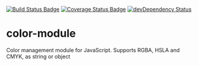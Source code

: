 [![Build Status Badge](https://travis-ci.org/roccivic/color-module.svg?branch=master)](https://travis-ci.org/roccivic/color-module)
[![Coverage Status Badge](https://coveralls.io/repos/roccivic/color-module/badge.svg?branch=master)](https://coveralls.io/r/roccivic/color-module?branch=master)
[![devDependency Status](https://david-dm.org/roccivic/color-module/dev-status.svg)](https://david-dm.org/roccivic/color-module#info=devDependencies)

# color-module
Color management module for JavaScript. Supports RGBA, HSLA and CMYK, as string or object
